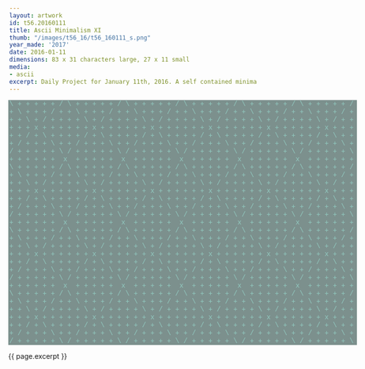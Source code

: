```yaml
---
layout: artwork
id: t56.20160111
title: Ascii Minimalism XI
thumb: "/images/t56_16/t56_160111_s.png"
year_made: '2017'
date: 2016-01-11
dimensions: 83 x 31 characters large, 27 x 11 small
media:
- ascii
excerpt: Daily Project for January 11th, 2016. A self contained minimalist ascii artwork. Fonts and css styles are allowed and included on page. Adapts to mobile and laptop breakpoints.
---
```


<style>
    pre {
        background-color: #7C908D;
        color: #91C8BF;
        font-family: "Lucida Sans Typewriter","Lucida Typewriter",Courier,monospace;
        font-size: .875rem;
        padding: 0;
        overflow: hidden;
    }

    @media screen and (max-width: 600px) {
      .ascii-large {
        display: none;
      }
      pre {
        width: 14.375rem;
        padding: .125rem;
      }
    }
    @media screen and (min-width: 600px){
        .ascii-small {
          display: none;
      }
      pre {
        width: 44rem;
        padding-left: .125rem;
      }
    }
</style>

<pre class="ascii-large">
\ + + + + + / \ + + + + + / \ + + + + + / \ + + + + + / \ + + + + + / \ + + + + + /
+ \ + + + / + + \ + + + / + + \ + + + / + + \ + + + / + + \ + + + / + + \ + + + / +
+ + \ + / + + + + \ + / + + + + \ + / + + + + \ + / + + + + \ + / + + + + \ + / + +
+ + + x + + + + + + x + + + + + + x + + + + + + x + + + + + + x + + + + + + x + + +
+ + / + \ + + + + / + \ + + + + / + \ + + + + / + \ + + + + / + \ + + + + / + \ + +
+ / + + + \ + + / + + + \ + + / + + + \ + + / + + + \ + + / + + + \ + + / + + + \ +
/ + + + + + \ / + + + + + \ / + + + + + \ / + + + + + \ / + + + + + \ / + + + + + \
+ + + + + +  x  + + + + +  x  + + + + +  x  + + + + +  x  + + + + +  x  + + + + + +
\ + + + + + / \ + + + + + / \ + + + + + / \ + + + + + / \ + + + + + / \ + + + + + /
+ \ + + + / + + \ + + + / + + \ + + + / + + \ + + + / + + \ + + + / + + \ + + + / +
+ + \ + / + + + + \ + / + + + + \ + / + + + + \ + / + + + + \ + / + + + + \ + / + +
+ + + x + + + + + + x + + + + + + x + + + + + + x + + + + + + x + + + + + + x + + +
+ + / + \ + + + + / + \ + + + + / + \ + + + + / + \ + + + + / + \ + + + + / + \ + +
+ / + + + \ + + / + + + \ + + / + + + \ + + / + + + \ + + / + + + \ + + / + + + \ +
/ + + + + + \ / + + + + + \ / + + + + + \ / + + + + + \ / + + + + + \ / + + + + + \
+ + + + + +  x  + + + + +  x  + + + + +  x  + + + + +  x  + + + + +  x  + + + + + +
\ + + + + + / \ + + + + + / \ + + + + + / \ + + + + + / \ + + + + + / \ + + + + + /
+ \ + + + / + + \ + + + / + + \ + + + / + + \ + + + / + + \ + + + / + + \ + + + / +
+ + \ + / + + + + \ + / + + + + \ + / + + + + \ + / + + + + \ + / + + + + \ + / + +
+ + + x + + + + + + x + + + + + + x + + + + + + x + + + + + + x + + + + + + x + + +
+ + / + \ + + + + / + \ + + + + / + \ + + + + / + \ + + + + / + \ + + + + / + \ + +
+ / + + + \ + + / + + + \ + + / + + + \ + + / + + + \ + + / + + + \ + + / + + + \ +
/ + + + + + \ / + + + + + \ / + + + + + \ / + + + + + \ / + + + + + \ / + + + + + \
+ + + + + +  x  + + + + +  x  + + + + +  x  + + + + +  x  + + + + +  x  + + + + + +
\ + + + + + / \ + + + + + / \ + + + + + / \ + + + + + / \ + + + + + / \ + + + + + /
+ \ + + + / + + \ + + + / + + \ + + + / + + \ + + + / + + \ + + + / + + \ + + + / +
+ + \ + / + + + + \ + / + + + + \ + / + + + + \ + / + + + + \ + / + + + + \ + / + +
+ + + x + + + + + + x + + + + + + x + + + + + + x + + + + + + x + + + + + + x + + +
+ + / + \ + + + + / + \ + + + + / + \ + + + + / + \ + + + + / + \ + + + + / + \ + +
+ / + + + \ + + / + + + \ + + / + + + \ + + / + + + \ + + / + + + \ + + / + + + \ +
/ + + + + + \ / + + + + + \ / + + + + + \ / + + + + + \ / + + + + + \ / + + + + + \
</pre>

<pre class="ascii-small">
+ + + x + + + + + + x + + +
+ + / + \ + + + + / + \ + +
+ / + + + \ + + / + + + \ +
/ + + + + + \ / + + + + + \
+ + + + + +  x  + + + + + +
\ + + + + + / \ + + + + + /
+ \ + + + / + + \ + + + / +
+ + \ + / + + + + \ + / + +
+ + + x + + + + + + x + + +
+ + / + \ + + + + / + \ + +
+ / + + + \ + + / + + + \ +
/ + + + + + \ / + + + + + \
</pre>

{{ page.excerpt }}

